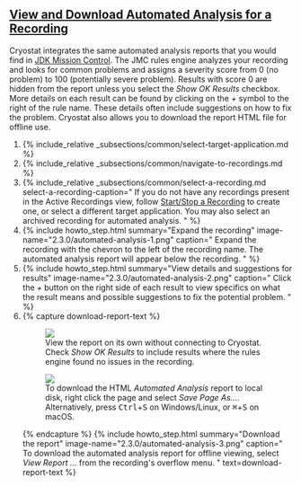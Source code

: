 ## [View and Download Automated Analysis for a Recording](#automated-analysis)
Cryostat integrates the same automated analysis reports that you would
find in [JDK Mission Control](https://github.com/openjdk/jmc). The
JMC rules engine analyzes your recording and looks for common problems
and assigns a severity score from 0 (no problem) to 100 (potentially
severe problem). Results with score 0 are hidden from the report unless
you select the _Show OK Results_ checkbox. More details on each
result can be found by clicking on the _+_ symbol to the right of
the rule name. These details often include suggestions on how to fix
the problem. Cryostat also allows you to download the report HTML file
for offline use.

<ol>
  <li>
    {% include_relative _subsections/common/select-target-application.md %}
  </li>
  <li>
    {% include_relative _subsections/common/navigate-to-recordings.md %}
  </li>
  <li>
    {% include_relative _subsections/common/select-a-recording.md
      select-a-recording-caption="
        If you do not have any recordings present in the Active Recordings
        view, follow
        <a href='#startstop-a-recording'>Start/Stop a Recording</a>
        to create one, or select a different target application.
        You may also select an archived recording for automated analysis.
      "
    %}
  </li>
  <li>
    {% include howto_step.html
      summary="Expand the recording"
      image-name="2.3.0/automated-analysis-1.png"
      caption="
        Expand the recording with the chevron to the left of the recording
        name. The automated analysis report will appear below the recording.
      "
    %}
  </li>
  <li>
    {% include howto_step.html
      summary="View details and suggestions for results"
      image-name="2.3.0/automated-analysis-2.png"
      caption="
        Click the <i>+</i> button on the right side of each result to view
        specifics on what the result means and possible suggestions to fix
        the potential problem.
      "
    %}
  </li>
  <li>
    {% capture download-report-text %}
    <p>
      <figure>
        <a href="{{ site.url }}/images/2.3.0/automated-analysis-4.png" target="_blank">
          <img src="{{ site.url }}/images/2.3.0/automated-analysis-4.png">
        </a>
        <figcaption>
          View the report on its own without connecting to Cryostat.
          Check <i>Show OK Results</i> to include results where the rules
          engine found no issues in the recording.
        </figcaption>
      </figure>
      <figure>
        <a href="{{ site.url }}/images/2.3.0/automated-analysis-5.png" target="_blank">
          <img src="{{ site.url }}/images/2.3.0/automated-analysis-5.png">
        </a>
        <figcaption>
          To download the HTML <i>Automated Analysis</i> report to local disk, right click 
          the page and select <i>Save Page As...</i>. Alternatively, press <kbd>Ctrl</kbd>+<kbd>S</kbd> 
          on Windows/Linux, or <kbd>⌘</kbd>+<kbd>S</kbd> on macOS.
        </figcaption>
      </figure>
    </p>
    {% endcapture %}
    {% include howto_step.html
      summary="Download the report"
      image-name="2.3.0/automated-analysis-3.png"
      caption="
        To download the automated analysis report for offline viewing,
        select <i>View Report ...</i> from the recording's overflow
        menu.
      "
      text=download-report-text
    %}
  </li>
</ol>
